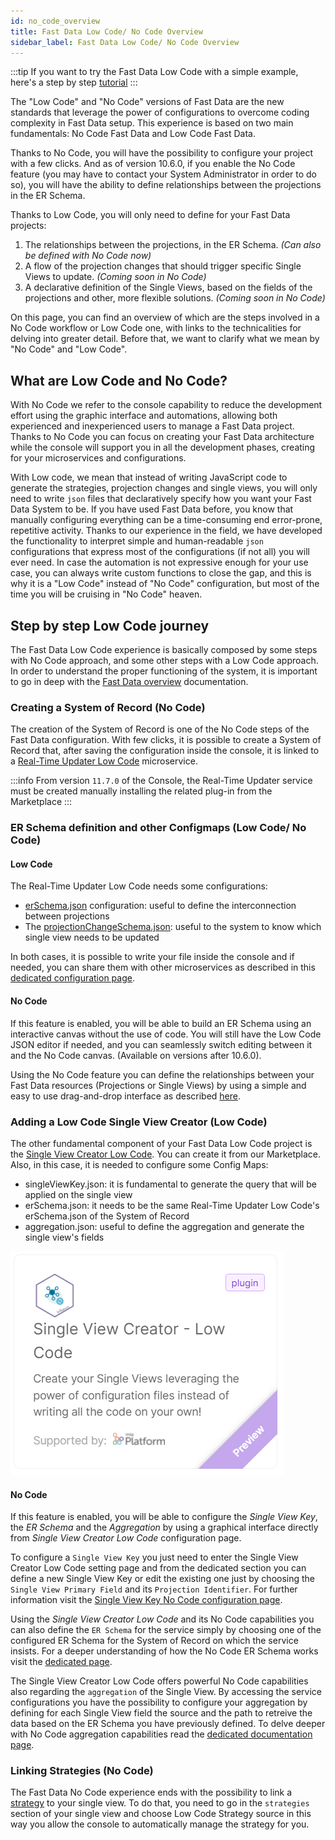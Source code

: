 ```yaml
---
id: no_code_overview
title: Fast Data Low Code/ No Code Overview
sidebar_label: Fast Data Low Code/ No Code Overview
---
```


:::tip
If you want to try the Fast Data Low Code with a simple example, here's a step by step [tutorial](/fast_data/tutorials/low-code.mdx)
:::

The "Low Code" and "No Code" versions of Fast Data are the new standards that leverage the power of configurations to overcome coding complexity in Fast Data setup.
This experience is based on two main fundamentals: No Code Fast Data and Low Code Fast Data.

Thanks to No Code, you will have the possibility to configure your project with a few clicks. And as of version 10.6.0, if you enable the No Code feature (you may have to contact your System Administrator in order to do so), you will have the ability to define relationships between the projections in the ER Schema.

Thanks to Low Code, you will only need to define for your Fast Data projects:

1. The relationships between the projections, in the ER Schema. *(Can also be defined with No Code now)*
2. A flow of the projection changes that should trigger specific Single Views to update. *(Coming soon in No Code)*
3. A declarative definition of the Single Views, based on the fields of the projections and other, more flexible solutions. *(Coming soon in No Code)*

On this page, you can find an overview of which are the steps involved in a No Code workflow or Low Code one, with links to the technicalities for delving into greater detail. Before that, we want to clarify what we mean by "No Code" and "Low Code".

## What are Low Code and No Code?

With No Code we refer to the console capability to reduce the development effort using the graphic interface and automations, allowing both experienced and inexperienced users to manage a Fast Data project. Thanks to No Code you can focus on creating your Fast Data architecture while the console will support you in all the development phases, creating for your microservices and configurations.

With Low code, we mean that instead of writing JavaScript code to generate the strategies, projection changes and single views, you will only need to write `json` files that declaratively specify how you want your Fast Data System to be.
If you have used Fast Data before, you know that manually configuring everything can be a time-consuming end error-prone, repetitive activity. Thanks to our experience in the field, we have developed the functionality to interpret simple and human-readable `json` configurations that express most of the configurations (if not all) you will ever need.
In case the automation is not expressive enough for your use case, you can always write custom functions to close the gap, and this is why it is a "Low Code" instead of "No Code" configuration, but most of the time you will be cruising in "No Code" heaven.

## Step by step Low Code journey

The Fast Data Low Code experience is basically composed by some steps with No Code approach, and some other steps with a Low Code approach. In order to understand the proper functioning of the system, it is important to go in deep with the [Fast Data overview](/fast_data/what_is_fast_data.md) documentation.

### Creating a System of Record (No Code)

The creation of the System of Record is one of the No Code steps of the Fast Data configuration. With few clicks, it is possible to create a System of Record that, after saving the configuration inside the console, it is linked to a [Real-Time Updater Low Code](/fast_data/configuration/realtime_updater/index.md) microservice.

:::info
From version `11.7.0` of the Console, the Real-Time Updater service must be created manually installing the related plug-in from the Marketplace
:::

### ER Schema definition and other Configmaps (Low Code/ No Code)

#### Low Code

The Real-Time Updater Low Code needs some configurations:

- [erSchema.json](/fast_data/configuration/config_maps/erSchema.md) configuration: useful to define the interconnection between projections
- The [projectionChangeSchema.json](/fast_data/configuration/realtime_updater/index.md#projection-changes): useful to the system to know which single view needs to be updated

In both cases, it is possible to write your file inside the console and if needed, you can share them with other microservices as described in this [dedicated configuration page](/development_suite/api-console/api-design/services.md#shared-configmaps).

#### No Code

If this feature is enabled, you will be able to build an ER Schema using an interactive canvas without the use of code. You will still have the Low Code JSON editor if needed, and you can seamlessly switch editing between it and the No Code canvas. (Available on versions after 10.6.0).

Using the No Code feature you can define the relationships between your Fast Data resources (Projections or Single Views) by using a simple and easy to use drag-and-drop interface as described [here](/fast_data/configuration/config_maps/erSchema.md#use-the-no-code).

### Adding a Low Code Single View Creator (Low Code)

The other fundamental component of your Fast Data Low Code project is the [Single View Creator Low Code](/fast_data/configuration/single_view_creator/plugin.md).
You can create it from our Marketplace.
Also, in this case, it is needed to configure some Config Maps:

- singleViewKey.json: it is fundamental to generate the query that will be applied on the single view
- erSchema.json: it needs to be the same Real-Time Updater Low Code's erSchema.json of the System of Record
- aggregation.json: useful to define the aggregation and generate the single view's fields

![Singleviewlowcode](./img/singleviewlowcode.png)

#### No Code

If this feature is enabled, you will be able to configure the *Single View Key*, the *ER Schema* and the *Aggregation* by using a graphical interface directly from *Single View Creator Low Code* configuration page.

To configure a `Single View Key` you just need to enter the Single View Creator Low Code setting page and from the dedicated section you can define a new Single View Key or edit the existing one just by choosing the `Single View Primary Field` and its `Projection Identifier`. For further information visit the [Single View Key No Code configuration page](/fast_data/configuration/config_maps/singleViewKey.md#using-the-no-code).

Using the *Single View Creator Low Code* and its No Code capabilities you can also define the `ER Schema` for the service simply by choosing one of the configured ER Schema for the System of Record on which the service insists. For a deeper understanding of how the No Code ER Schema works visit the [dedicated page](/fast_data/configuration/config_maps/erSchema.md#use-the-no-code).

The Single View Creator Low Code offers powerful No Code capabilities also regarding the `aggregation` of the Single View.
By accessing the service configurations you have the possibility to configure your aggregation by defining for each Single View field the source and the path to retreive the data based on the ER Schema you have previously defined. To delve deeper with No Code aggregation capabilities read the [dedicated documentation page](/fast_data/configuration/config_maps/aggregation.md#use-the-no-code).


### Linking Strategies (No Code)

The Fast Data No Code experience ends with the possibility to link a [strategy](/fast_data/the_basics.md#strategies) to your single view. To do that, you need to go in the `strategies` section of your single view and choose Low Code Strategy source in this way you allow the console to automatically manage the strategy for you.
